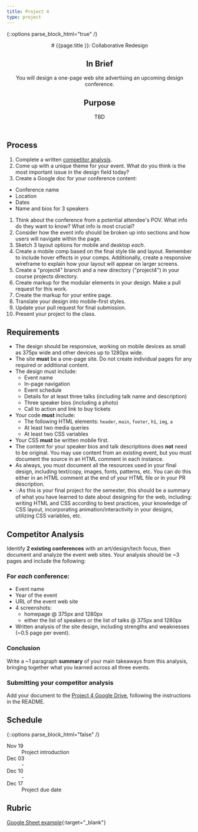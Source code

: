 ```yaml
---
title: Project 4
type: project
---
```


{::options parse_block_html="true" /}

<header>
# {{page.title }}: Collaborative Redesign

## In Brief
You will design a one-page web site advertising an upcoming design conference.

## Purpose
TBD

</header>

<section>

## Process
1. Complete a written [competitor analysis](#competitor-analysis).
1. Come up with a unique theme for your event. What do you think is the most important issue in the design field today?
1. Create a Google doc for your conference content:
  - Conference name
  - Location
  - Dates
  - Name and bios for 3 speakers
1. Think about the conference from a potential attendee's POV. What info do they want to know? What info is most crucial?
1. Consider how the event info should be broken up into sections and how users will navigate within the page.
1. Sketch 3 layout options for mobile and desktop _each_.
1. Create a mobile comp based on the final style tile and layout. Remember to include hover effects in your comps. Additionally, create a responsive wireframe to explain how your layout will appear on larger screens.
1. Create a "project4" branch and a new directory ("project4") in your course projects directory.
1. Create markup for the modular elements in your design. Make a pull request for this work.
1. Create the markup for your entire page.
1. Translate your design into mobile-first styles.
1. Update your pull request for final submission.
1. Present your project to the class.

## Requirements
- The design should be responsive, working on mobile devices as small as 375px wide and other devices up to 1280px wide.
- The site **must** be a one-page site. Do not create individual pages for any required or additional content.
- The design must include:
  - Event name
  - In-page navigation
  - Event schedule
  - Details for at least three talks (including talk name and description)
  - Three speaker bios (including a photo)
  - Call to action and link to buy tickets
- Your code **must** include:
  - The following HTML elements: `header`, `main`, `footer`, `h1`, `img`, `a`
  - At least two media queries
  - At least two CSS variables
- Your CSS **must** be written mobile first.
- The content for your speaker bios and talk descriptions does **not** need to be original. You may use content from an existing event, but you must document the source in an HTML comment in each instance.
- As always, you must document all the resources used in your final design, including text/copy, images, fonts, patterns, etc. You can do this either in an HTML comment at the end of your HTML file or in your PR description.
- 💡As this is your final project for the semester, this should be a summary of what you have learned to date about designing for the web, including: writing HTML and CSS according to best practices, your knowledge of CSS layout, incorporating animation/interactivity in your designs, utilizing CSS variables, etc.

## Competitor Analysis
Identify **2 existing conferences** with an art/design/tech focus, then document and analyze the event web sites. Your analysis should be ~3 pages and include the following:

### For _each_ conference:
  - Event name
  - Year of the event
  - URL of the event web site
  - 4 screenshots:
    - homepage @ 375px and 1280px
    - either the list of speakers or the list of talks @ 375px and 1280px
  - Written analysis of the site design, including strengths and weaknesses (~0.5 page per event).


### Conclusion
Write a ~1 paragraph **summary** of your main takeaways from this analysis, bringing together what you learned across all three events.

### Submitting your competitor analysis
Add your document to the [Project 4 Google Drive](https://drive.google.com/drive/u/0/folders/11BqHx7wEOcq8eTKM_2WdC0gjGqAeekTS), following the instructions in the README.
</section>

<aside>

## Schedule

{::options parse_block_html="false" /}
<dl>
<dt>Nov 19</dt>
<dd>Project introduction</dd>
<dt>Dec 03</dt>
<dd>-</dd>
<dt>Dec 10</dt>
<dd>-</dd>
<dt>Dec 17</dt>
<dd>Project due date</dd>
</dl>

## Rubric
[Google Sheet example](){:target="_blank"}

</aside>
